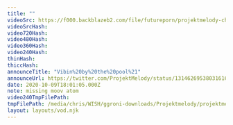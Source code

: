 ```yaml
---
title: ""
videoSrc: https://f000.backblazeb2.com/file/futureporn/projektmelody-chaturbate-2020-10-09.mp4
videoSrcHash: 
video720Hash: 
video480Hash: 
video360Hash: 
video240Hash: 
thinHash: 
thiccHash: 
announceTitle: "Vibin%20by%20the%20pool%21"
announceUrl: https://twitter.com/ProjektMelody/status/1314626953803161601
date: 2020-10-09T18:01:05.000Z
note: missing moov atom
video240TmpFilePath: 
tmpFilePath: /media/chris/WISH/ggroni-downloads/Projektmelody/projektmelody_2020-10-09_18-01-54.mkv
layout: layouts/vod.njk
---
```

